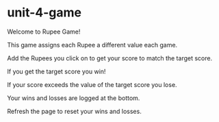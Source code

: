 # unit-4-game

Welcome to Rupee Game!

This game assigns each Rupee a different value each game.

Add the Rupees you click on to get your score to match the target score.

If you get the target score you win!

If your score exceeds the value of the target score you lose.

Your wins and losses are logged at the bottom.

Refresh the page to reset your wins and losses.
